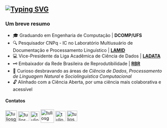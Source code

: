 [![Typing SVG](https://readme-typing-svg.demolab.com?font=Noto+Sans&weight=600&size=24&duration=2500&pause=500&color=F7F7F7&multiline=true&width=1000&height=95&lines=T%C3%BAlio+Gois;Graduando+em+Engenharia+de+Computa%C3%A7%C3%A3o+%7C+Pesquisador;Ci%C3%AAncia+de+Dados+%7C+Processamento+de+Linguagem+Natural)](https://github.com/tuliosg)
---
<h3>Um breve resumo</h3>

- 🎓 Graduando em Engenharia de Computação | **DCOMP/UFS**
- 🔍 Pesquisador CNPq - IC no Laboratório Multiusuário de Documentação e Processamento Linguístico | [**LAMID**](https://github.com/lamid-ufs)
- 💻 Vice-Presidente da Liga Acadêmica de Ciência de Dados | [**LADATA**](https://github.com/ladata-ufs)
- 🗝️ Embaixador da Rede Brasileira de Reprodutibilidade | [**RBR**](https://www.reprodutibilidade.org/)
- 📖 Curioso desbravando as áreas de _Ciência de Dados_, _Processamento de Linguagem Natural_ e _Sociolinguística Computacional_
- 🔓 Alinhado com a Ciência Aberta, por uma ciência mais colaborativa e acessível


<h4>Contatos</h4>
<p align="left">
<a href="https://x.com/tuliosgois"><img align="center" src="https://freepnglogo.com/images/all_img/1691832581twitter-x-icon-png.png" alt="tuliosg" height="36" width="36" /></a>
<a href="https://linkedin.com/in/tuliosg" target="blank"><img align="center" src="https://raw.githubusercontent.com/rahuldkjain/github-profile-readme-generator/master/src/images/icons/Social/linked-in-alt.svg" alt="tuliosg" height="30" width="35" /></a>
<a href="https://kaggle.com/tuliosg" target="blank"><img align="center" src="https://raw.githubusercontent.com/rahuldkjain/github-profile-readme-generator/master/src/images/icons/Social/kaggle.svg" alt="tuliosg" height="30" width="28" /></a>
<a href="https://medium.com/@tuliosg" target="blank"><img align="center" src="https://cdn.icon-icons.com/icons2/3041/PNG/512/medium_logo_icon_189223.png" alt="tuliosg" height="42" /></a>
<a href="https://orcid.org/0009-0000-5270-8033" target="blank"><img align="center" src="https://upload.wikimedia.org/wikipedia/commons/thumb/0/06/ORCID_iD.svg/2048px-ORCID_iD.svg.png" alt="tuliosg" height="32" width="32" /></a>
<a href="http://lattes.cnpq.br/3144259540099140" target="blank"><img align="center" src="https://www2.ufjf.br/ambienteconstruido/wp-content/uploads/sites/152/2021/11/LATTES.png" alt="tuliosg" height="33" width="33" /></a>
</p>
